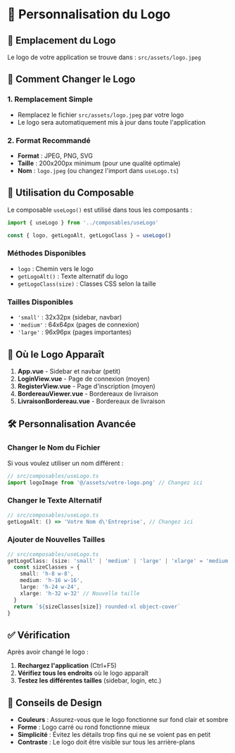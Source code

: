 # 🎨 Personnalisation du Logo

## 📁 Emplacement du Logo

Le logo de votre application se trouve dans : `src/assets/logo.jpeg`

## 🔄 Comment Changer le Logo

### 1. **Remplacement Simple**
- Remplacez le fichier `src/assets/logo.jpeg` par votre logo
- Le logo sera automatiquement mis à jour dans toute l'application

### 2. **Format Recommandé**
- **Format** : JPEG, PNG, SVG
- **Taille** : 200x200px minimum (pour une qualité optimale)
- **Nom** : `logo.jpeg` (ou changez l'import dans `useLogo.ts`)

## 🎯 Utilisation du Composable

Le composable `useLogo()` est utilisé dans tous les composants :

```typescript
import { useLogo } from '../composables/useLogo'

const { logo, getLogoAlt, getLogoClass } = useLogo()
```

### Méthodes Disponibles

- `logo` : Chemin vers le logo
- `getLogoAlt()` : Texte alternatif du logo
- `getLogoClass(size)` : Classes CSS selon la taille

### Tailles Disponibles

- `'small'` : 32x32px (sidebar, navbar)
- `'medium'` : 64x64px (pages de connexion)
- `'large'` : 96x96px (pages importantes)

## 📍 Où le Logo Apparaît

1. **App.vue** - Sidebar et navbar (petit)
2. **LoginView.vue** - Page de connexion (moyen)
3. **RegisterView.vue** - Page d'inscription (moyen)
4. **BordereauViewer.vue** - Bordereaux de livraison
5. **LivraisonBordereau.vue** - Bordereaux de livraison

## 🛠️ Personnalisation Avancée

### Changer le Nom du Fichier

Si vous voulez utiliser un nom différent :

```typescript
// src/composables/useLogo.ts
import logoImage from '@/assets/votre-logo.png' // Changez ici
```

### Changer le Texte Alternatif

```typescript
// src/composables/useLogo.ts
getLogoAlt: () => 'Votre Nom d\'Entreprise', // Changez ici
```

### Ajouter de Nouvelles Tailles

```typescript
// src/composables/useLogo.ts
getLogoClass: (size: 'small' | 'medium' | 'large' | 'xlarge' = 'medium') => {
  const sizeClasses = {
    small: 'h-8 w-8',
    medium: 'h-16 w-16', 
    large: 'h-24 w-24',
    xlarge: 'h-32 w-32' // Nouvelle taille
  }
  return `${sizeClasses[size]} rounded-xl object-cover`
}
```

## ✅ Vérification

Après avoir changé le logo :

1. **Rechargez l'application** (Ctrl+F5)
2. **Vérifiez tous les endroits** où le logo apparaît
3. **Testez les différentes tailles** (sidebar, login, etc.)

## 🎨 Conseils de Design

- **Couleurs** : Assurez-vous que le logo fonctionne sur fond clair et sombre
- **Forme** : Logo carré ou rond fonctionne mieux
- **Simplicité** : Évitez les détails trop fins qui ne se voient pas en petit
- **Contraste** : Le logo doit être visible sur tous les arrière-plans
